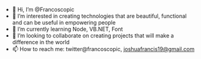 - 👋 Hi, I’m @Francoscopic
- 👀 I’m interested in creating technologies that are beautiful, functional and can be useful in empowering people
- 🌱 I’m currently learning Node, VB.NET, Font
- 💞️ I’m looking to collaborate on creating projects that will make a difference in the world
- 📫 How to reach me: twitter@francoscopic, joshuafrancis19@gmail.com

<!---
Francoscopic/Francoscopic is a ✨ special ✨ repository because its `README.md` (this file) appears on your GitHub profile.
You can click the Preview link to take a look at your changes.
--->
